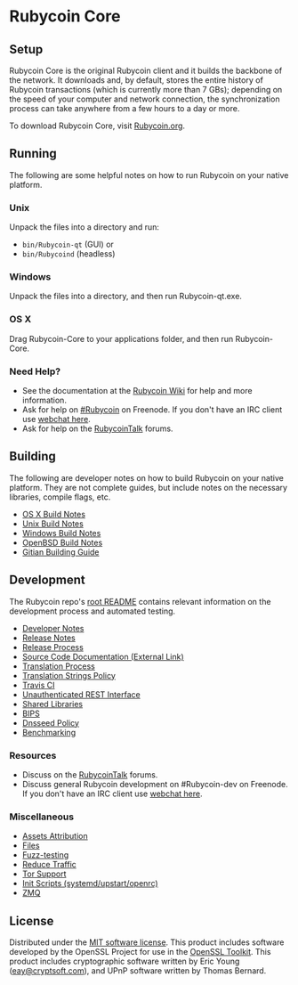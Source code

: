 Rubycoin Core
=============

Setup
---------------------
Rubycoin Core is the original Rubycoin client and it builds the backbone of the network. It downloads and, by default, stores the entire history of Rubycoin transactions (which is currently more than 7 GBs); depending on the speed of your computer and network connection, the synchronization process can take anywhere from a few hours to a day or more.

To download Rubycoin Core, visit [Rubycoin.org](https://Rubycoin.org).

Running
---------------------
The following are some helpful notes on how to run Rubycoin on your native platform.

### Unix

Unpack the files into a directory and run:

- `bin/Rubycoin-qt` (GUI) or
- `bin/Rubycoind` (headless)

### Windows

Unpack the files into a directory, and then run Rubycoin-qt.exe.

### OS X

Drag Rubycoin-Core to your applications folder, and then run Rubycoin-Core.

### Need Help?

* See the documentation at the [Rubycoin Wiki](https://Rubycoin.info/)
for help and more information.
* Ask for help on [#Rubycoin](http://webchat.freenode.net?channels=Rubycoin) on Freenode. If you don't have an IRC client use [webchat here](http://webchat.freenode.net?channels=Rubycoin).
* Ask for help on the [RubycoinTalk](https://Rubycointalk.io/) forums.

Building
---------------------
The following are developer notes on how to build Rubycoin on your native platform. They are not complete guides, but include notes on the necessary libraries, compile flags, etc.

- [OS X Build Notes](build-osx.md)
- [Unix Build Notes](build-unix.md)
- [Windows Build Notes](build-windows.md)
- [OpenBSD Build Notes](build-openbsd.md)
- [Gitian Building Guide](gitian-building.md)

Development
---------------------
The Rubycoin repo's [root README](/README.md) contains relevant information on the development process and automated testing.

- [Developer Notes](developer-notes.md)
- [Release Notes](release-notes.md)
- [Release Process](release-process.md)
- [Source Code Documentation (External Link)](https://dev.visucore.com/Rubycoin/doxygen/)
- [Translation Process](translation_process.md)
- [Translation Strings Policy](translation_strings_policy.md)
- [Travis CI](travis-ci.md)
- [Unauthenticated REST Interface](REST-interface.md)
- [Shared Libraries](shared-libraries.md)
- [BIPS](bips.md)
- [Dnsseed Policy](dnsseed-policy.md)
- [Benchmarking](benchmarking.md)

### Resources
* Discuss on the [RubycoinTalk](https://Rubycointalk.io/) forums.
* Discuss general Rubycoin development on #Rubycoin-dev on Freenode. If you don't have an IRC client use [webchat here](http://webchat.freenode.net/?channels=Rubycoin-dev).

### Miscellaneous
- [Assets Attribution](assets-attribution.md)
- [Files](files.md)
- [Fuzz-testing](fuzzing.md)
- [Reduce Traffic](reduce-traffic.md)
- [Tor Support](tor.md)
- [Init Scripts (systemd/upstart/openrc)](init.md)
- [ZMQ](zmq.md)

License
---------------------
Distributed under the [MIT software license](/COPYING).
This product includes software developed by the OpenSSL Project for use in the [OpenSSL Toolkit](https://www.openssl.org/). This product includes
cryptographic software written by Eric Young ([eay@cryptsoft.com](mailto:eay@cryptsoft.com)), and UPnP software written by Thomas Bernard.
